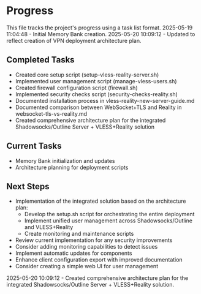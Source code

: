 # Progress

This file tracks the project's progress using a task list format.
2025-05-19 11:04:48 - Initial Memory Bank creation.
2025-05-20 10:09:12 - Updated to reflect creation of VPN deployment architecture plan.

## Completed Tasks

* Created core setup script (setup-vless-reality-server.sh)
* Implemented user management script (manage-vless-users.sh)
* Created firewall configuration script (firewall.sh) 
* Implemented security checks script (security-checks-reality.sh)
* Documented installation process in vless-reality-new-server-guide.md
* Documented comparison between WebSocket+TLS and Reality in websocket-tls-vs-reality.md
* Created comprehensive architecture plan for the integrated Shadowsocks/Outline Server + VLESS+Reality solution

## Current Tasks

* Memory Bank initialization and updates
* Architecture planning for deployment scripts

## Next Steps

* Implementation of the integrated solution based on the architecture plan:
  * Develop the setup.sh script for orchestrating the entire deployment
  * Implement unified user management across Shadowsocks/Outline and VLESS+Reality
  * Create monitoring and maintenance scripts
* Review current implementation for any security improvements
* Consider adding monitoring capabilities to detect issues
* Implement automatic updates for components
* Enhance client configuration export with improved documentation
* Consider creating a simple web UI for user management

2025-05-20 10:09:12 - Created comprehensive architecture plan for the integrated Shadowsocks/Outline Server + VLESS+Reality solution.